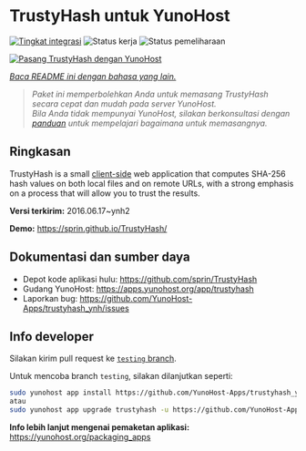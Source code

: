<!--
N.B.: README ini dibuat secara otomatis oleh <https://github.com/YunoHost/apps/tree/master/tools/readme_generator>
Ini TIDAK boleh diedit dengan tangan.
-->

# TrustyHash untuk YunoHost

[![Tingkat integrasi](https://apps.yunohost.org/badge/integration/trustyhash)](https://ci-apps.yunohost.org/ci/apps/trustyhash/)
![Status kerja](https://apps.yunohost.org/badge/state/trustyhash)
![Status pemeliharaan](https://apps.yunohost.org/badge/maintained/trustyhash)

[![Pasang TrustyHash dengan YunoHost](https://install-app.yunohost.org/install-with-yunohost.svg)](https://install-app.yunohost.org/?app=trustyhash)

*[Baca README ini dengan bahasa yang lain.](./ALL_README.md)*

> *Paket ini memperbolehkan Anda untuk memasang TrustyHash secara cepat dan mudah pada server YunoHost.*  
> *Bila Anda tidak mempunyai YunoHost, silakan berkonsultasi dengan [panduan](https://yunohost.org/install) untuk mempelajari bagaimana untuk memasangnya.*

## Ringkasan

TrustyHash is a small [client-side](https://unhosted.org/) web application that
computes SHA-256 hash values on both local files and on remote URLs, with a
strong emphasis on a process that will allow you to trust the results.


**Versi terkirim:** 2016.06.17~ynh2

**Demo:** <https://sprin.github.io/TrustyHash/>
## Dokumentasi dan sumber daya

- Depot kode aplikasi hulu: <https://github.com/sprin/TrustyHash>
- Gudang YunoHost: <https://apps.yunohost.org/app/trustyhash>
- Laporkan bug: <https://github.com/YunoHost-Apps/trustyhash_ynh/issues>

## Info developer

Silakan kirim pull request ke [`testing` branch](https://github.com/YunoHost-Apps/trustyhash_ynh/tree/testing).

Untuk mencoba branch `testing`, silakan dilanjutkan seperti:

```bash
sudo yunohost app install https://github.com/YunoHost-Apps/trustyhash_ynh/tree/testing --debug
atau
sudo yunohost app upgrade trustyhash -u https://github.com/YunoHost-Apps/trustyhash_ynh/tree/testing --debug
```

**Info lebih lanjut mengenai pemaketan aplikasi:** <https://yunohost.org/packaging_apps>
